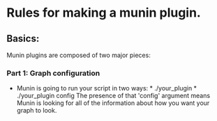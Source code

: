 Rules for making a munin plugin.
================================

## Basics:
Munin plugins are composed of two major pieces:
### Part 1: Graph configuration
* Munin is going to run your script in two ways:
      * ./your_plugin
      * ./your_plugin config
The presence of that 'config' argument means Munin is looking for all of the information about how you want your graph to look.
